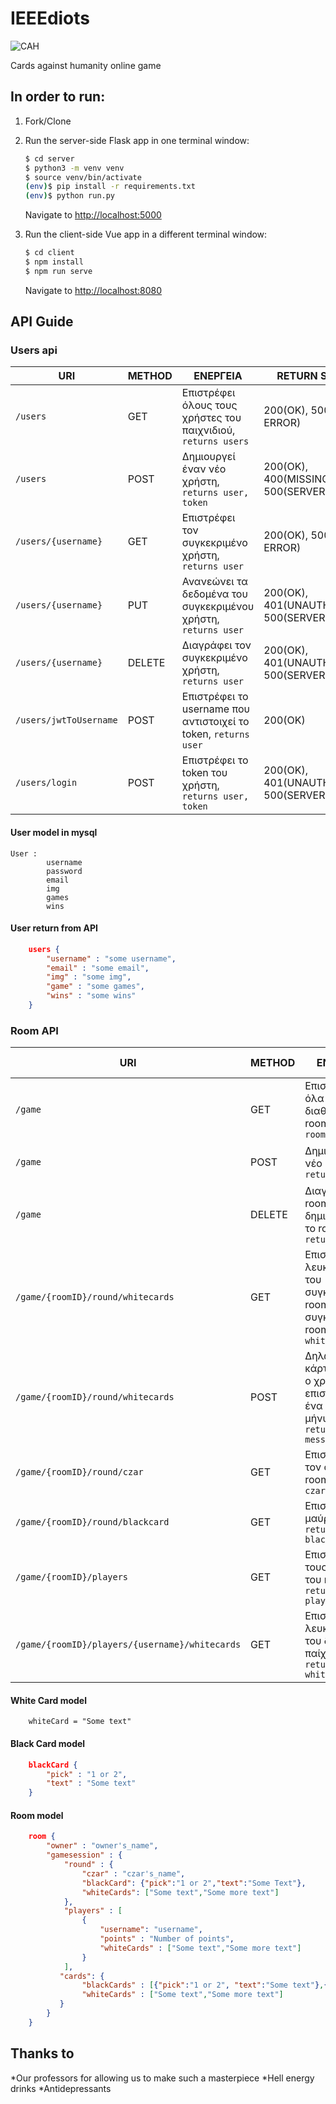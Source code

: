 # IEEEdiots
![CAH](https://media.firebox.com/product/8322/extra3_column_grid_10/cards-against-humanity_29067.jpg)

Cards against humanity online game 

## In order to run:

1. Fork/Clone

1. Run the server-side Flask app in one terminal window:

    ```sh
    $ cd server
    $ python3 -m venv venv
    $ source venv/bin/activate
    (env)$ pip install -r requirements.txt
    (env)$ python run.py
    ```

    Navigate to [http://localhost:5000](http://localhost:5000)

1. Run the client-side Vue app in a different terminal window:

    ```sh
    $ cd client
    $ npm install
    $ npm run serve
    ```

    Navigate to [http://localhost:8080](http://localhost:8080)
    
## API Guide

### Users api    
| URI  | METHOD | ΕΝΕΡΓΕΙΑ | RETURN STATUS |  
| ------------- | ------------- | ------------- | ------------- |
| `/users`  | GET | Επιστρέφει όλους τους χρήστες του παιχνιδιού, `returns users` | 200(OK), 500(SERVER ERROR) |
| `/users`  | POST | Δημιουργεί έναν νέο χρήστη, `returns user, token`| 200(ΟΚ), 400(MISSING FIELDS), 500(SERVER ERROR) |
| `/users/{username}` | GET | Επιστρέφει τον συγκεκριμένο χρήστη, `returns user`| 200(OK), 500(SERVER ERROR) |
| `/users/{username}` | PUT | Ανανεώνει τα δεδομένα του συγκεκριμένου χρήστη, `returns user` | 200(OK), 401(UNAUTHORIZED), 500(SERVER ERROR) |
| `/users/{username}` | DELETE | Διαγράφει τον συγκεκριμένο χρήστη, `returns user` | 200(OK), 401(UNAUTHORIZED), 500(SERVER ERROR) |
| `/users/jwtToUsername` | POST | Επιστρέφει το username που αντιστοιχεί το token, `returns user` | 200(OK) |
| `/users/login` | POST | Επιστρέφει το token του χρήστη, `returns user, token` | 200(ΟΚ), 401(UNAUTHORIZED), 500(SERVER ERROR)

#### User model in mysql
```
User : 
        username
        password
        email
        img
        games
        wins
```

#### User return from API
```json
    users {
        "username" : "some username",
        "email" : "some email",
        "img" : "some img",
        "game" : "some games",
        "wins" : "some wins"
    }
```

### Room API
| URI | METHOD | ΕΝΕΡΓΕΙΑ | RETURN STATUS |
| ------------- |  ------------- | ------------- | ------------- |
| `/game` | GET | Επιστρέφει όλα τα διαθέσιμα rooms, `returns rooms` | 200(OK), 500(SERVER ERROR) |
| `/game` | POST | Δημιουργεί νέο room, `returns room` | 200(OK), 500(SERVER ERROR) |
| `/game` | DELETE | Διαγράφει το room που δημιούργησε το room, `returns room` | 200(OK), 500(SERVER ERROR) |
| `/game/{roomID}/round/whitecards` | GET | Επιστρέφει τις λευκές κάρτες του συγκεκριμένου room για το συγκεκριμένο room, `returns white cards` | 200(OK) , 500(SERVER ERROR) |
| `/game/{roomID}/round/whitecards` | POST | Δηλώνει ποια κάρτα έπαιξε ο χρήστης και επιστρέφει ένα απλό μήνυμα, `returns message` | 200(OK), 500(SERVER ERROR) |
| `/game/{roomID}/round/czar` | GET | Επιστρέφει τον czar του room, `returns czar` | 200(OK), 500(SERVER ERROR) |
| `/game/{roomID}/round/blackcard` | GET | Επιστρέφει μία μαύρη κάρτα , `returns blackcard` | 200(OK), 500(SERVER ERROR) |
| `/game/{roomID}/players` | GET | Επιστρέφει τους παίχτες του room, `returns players` | 200(OK), 500(SERVER ERROR) |
| `/game/{roomID}/players/{username}/whitecards` | GET | Επιστρέφει τις λευκές κάρτες του δεδομένου παίχτη, `returns whitecards` | 200(OK), 500(SERVER ERROR)

#### White Card model
```
    whiteCard = "Some text"
```
#### Black Card model
```json
    blackCard {
        "pick" : "1 or 2",
        "text" : "Some text"
    }
```
#### Room model 
```json
    room {
        "owner" : "owner's_name",
        "gamesession" : {
            "round" : {
                "czar" : "czar's_name",
                "blackCard": {"pick":"1 or 2","text":"Some Text"},
                "whiteCards": ["Some text","Some more text"]
            },
            "players" : [
                {
                    "username": "username",
                    "points" : "Number of points",
                    "whiteCards" : ["Some text","Some more text"]
                }
            ],
           "cards": {
                "blackCards" : [{"pick":"1 or 2", "text":"Some text"},{"pick":"1 or 2", "text":"Some more text"}],
                "whiteCards" : ["Some text","Some more text"]
           }
        }
    }
```
## Thanks to
   *Our professors for allowing us to make such a masterpiece
   *Hell energy drinks
   *Antidepressants
   

